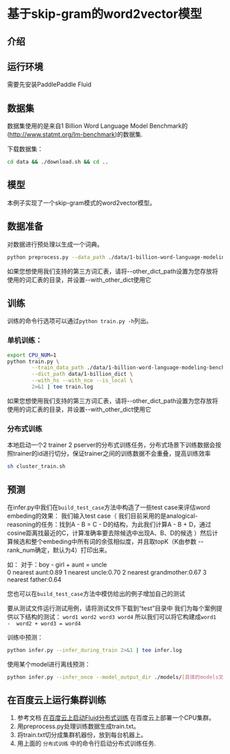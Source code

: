 
# 基于skip-gram的word2vector模型

## 介绍


## 运行环境
需要先安装PaddlePaddle Fluid

## 数据集
数据集使用的是来自1 Billion Word Language Model Benchmark的(http://www.statmt.org/lm-benchmark)的数据集.

下载数据集：
```bash
cd data && ./download.sh && cd ..
```

## 模型
本例子实现了一个skip-gram模式的word2vector模型。


## 数据准备
对数据进行预处理以生成一个词典。

```bash
python preprocess.py --data_path ./data/1-billion-word-language-modeling-benchmark-r13output/training-monolingual.tokenized.shuffled --dict_path data/1-billion_dict --is_local
```
如果您想使用我们支持的第三方词汇表，请将--other_dict_path设置为您存放将使用的词汇表的目录，并设置--with_other_dict使用它

## 训练
训练的命令行选项可以通过`python train.py -h`列出。

### 单机训练：

```bash
export CPU_NUM=1
python train.py \
        --train_data_path ./data/1-billion-word-language-modeling-benchmark-r13output/training-monolingual.tokenized.shuffled \
        --dict_path data/1-billion_dict \
        --with_hs --with_nce --is_local \
        2>&1 | tee train.log
```
如果您想使用我们支持的第三方词汇表，请将--other_dict_path设置为您存放将使用的词汇表的目录，并设置--with_other_dict使用它

### 分布式训练

本地启动一个2 trainer 2 pserver的分布式训练任务，分布式场景下训练数据会按照trainer的id进行切分，保证trainer之间的训练数据不会重叠，提高训练效率

```bash
sh cluster_train.sh
```

## 预测
在infer.py中我们在`build_test_case`方法中构造了一些test case来评估word embeding的效果：
我们输入test case（ 我们目前采用的是analogical-reasoning的任务：找到A - B = C - D的结构，为此我们计算A - B + D，通过cosine距离找最近的C，计算准确率要去除候选中出现A、B、D的候选 ）然后计算候选和整个embeding中所有词的余弦相似度，并且取topK（K由参数 --rank_num确定，默认为4）打印出来。

如：
对于：boy - girl + aunt = uncle  
0 nearest aunt:0.89
1 nearest uncle:0.70
2 nearest grandmother:0.67
3 nearest father:0.64

您也可以在`build_test_case`方法中模仿给出的例子增加自己的测试

要从测试文件运行测试用例，请将测试文件下载到“test”目录中
我们为每个案例提供以下结构的测试：
        `word1 word2 word3 word4`
所以我们可以将它构建成`word1  -  word2 + word3 = word4`

训练中预测：

```bash
python infer.py --infer_during_train 2>&1 | tee infer.log
```
使用某个model进行离线预测：

```bash
python infer.py --infer_once --model_output_dir ./models/[具体的models文件目录] 2>&1 | tee infer.log
```
## 在百度云上运行集群训练
1. 参考文档 [在百度云上启动Fluid分布式训练](https://github.com/PaddlePaddle/FluidDoc/blob/develop/doc/fluid/user_guides/howto/training/train_on_baidu_cloud_cn.rst) 在百度云上部署一个CPU集群。
1. 用preprocess.py处理训练数据生成train.txt。
1. 将train.txt切分成集群机器份，放到每台机器上。
1. 用上面的 `分布式训练` 中的命令行启动分布式训练任务.
